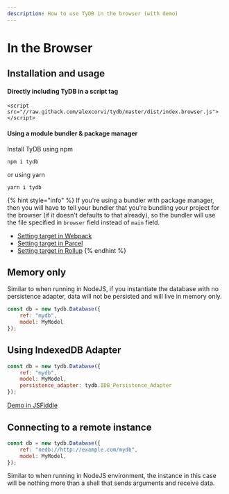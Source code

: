 ```yaml
---
description: How to use TyDB in the browser (with demo)
---
```


# In the Browser

## Installation and usage

#### Directly including TyDB in a script tag

```markup
<script src="//raw.githack.com/alexcorvi/tydb/master/dist/index.browser.js"></script>
```

#### Using a module bundler & package manager

Install TyDB using npm

```markup
npm i tydb
```

or using yarn

```markup
yarn i tydb
```

{% hint style="info" %}
If you're using a bundler with package manager, then you will have to tell your bundler that you're bundling your project for the browser \(if it doesn't defaults to that already\), so the bundler will use the file specified in `browser` field instead of `main` field.

* [Setting target in Webpack](https://webpack.js.org/concepts/targets/)
* [Setting target in Parcel](https://parceljs.org/cli.html#target)
* [Setting target in Rollup](https://github.com/rollup/plugins/tree/master/packages/node-resolve#browser)
{% endhint %}

## Memory only

Similar to when running in NodeJS, if you instantiate the database with no persistence adapter, data will not be persisted and will live in memory only.

```javascript
const db = new tydb.Database({
    ref: "mydb",
    model: MyModel
});
```

## Using IndexedDB Adapter

```javascript
const db = new tydb.Database({
    ref: "mydb",
    model: MyModel,
    persistence_adapter: tydb.IDB_Persistence_Adapter
});

```

[Demo in JSFiddle](https://jsfiddle.net/alexcorvi/gwq53jfm/31/)

## Connecting to a remote instance

```javascript
const db = new tydb.Database({
    ref: "nedb://http://example.com/mydb",
    model: MyModel,
});
```

Similar to when running in NodeJS environment, the instance in this case will be nothing more than a shell that sends arguments and receive data.

